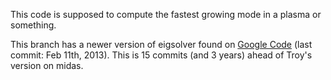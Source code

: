 This code is supposed to compute the fastest growing mode in a plasma or something. 

This branch has a newer version of eigsolver found on [Google Code](https://code.google.com/archive/p/braginskii-eigsolver/) (last commit: Feb 11th, 2013). This is 15 commits (and 3 years) ahead of Troy's version on midas.
